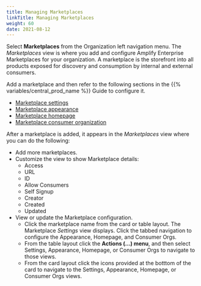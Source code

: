 ```yaml
---
title: Managing Marketplaces
linkTitle: Managing Marketplaces
weight: 60
date: 2021-08-12
---
```


Select **Marketplaces** from the Organization left navigation menu. The *Marketplaces* view is where you add and configure Amplify Enterprise Marketplaces for your organization. A marketplace is the storefront into all products exposed for discovery and consumption by internal and external consumers.

Add a marketplace and then refer to the following sections in the {{% variables/central_prod_name %}} Guide to configure it.

* [Marketplace settings](https://docs.axway.com/bundle/amplify-central/page/docs/manage_marketplace/marketplace_settings/index.html)
* [Marketplace appearance](https://docs.axway.com/bundle/amplify-central/page/docs/manage_marketplace/marketplace_branding/index.html)
* [Marketplace homepage](https://docs.axway.com/bundle/amplify-central/page/docs/manage_marketplace/marketplace_homepage/index.html)
* [Marketplace consumer organization](https://docs.axway.com/bundle/amplify-central/page/docs/manage_marketplace/marketplace_consumer_organization/index.html)

After a marketplace is added, it appears in the *Marketplaces* view where you can do the following:

* Add more marketplaces.
* Customize the view to show Marketplace details:
    * Access
    * URL
    * ID
    * Allow Consumers
    * Self Signup
    * Creator
    * Created
    * Updated
* View or update the Marketplace configuration.
    * Click the marketplace name from the card or table layout. The Marketplace *Settings* view displays. Click the tabbed navigation to configure the Appearance, Homepage, and Consumer Orgs.
    * From the table layout click the **Actions (...) menu**, and then select Settings, Appearance, Homepage, or Consumer Orgs to navigate to those views.
    * From the card layout click the icons provided at the botttom of the card to navigate to the Settings, Appearance, Homepage, or Consumer Orgs views.